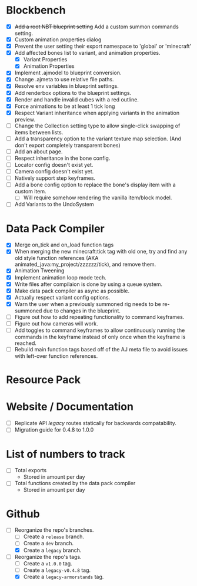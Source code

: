 
# Blockbench
- [x] ~~Add a root NBT blueprint setting~~ Add a custom summon commands setting.
- [x] Custom animation properties dialog
- [x] Prevent the user setting their export namespace to 'global' or 'minecraft'
- [x] Add affected bones list to variant, and animation properties.
    - [x] Variant Properties
    - [x] Animation Properties
- [x] Implement .ajmodel to blueprint conversion.
- [x] Change .ajmeta to use relative file paths.
- [x] Resolve env variables in blueprint settings.
- [x] Add renderbox options to the blueprint settings.
- [x] Render and handle invalid cubes with a red outline.
- [x] Force animations to be at least 1 tick long
- [x] Respect Variant inheritance when applying variants in the animation preview.
- [ ] Change the Collection setting type to allow single-click swapping of items between lists.
- [ ] Add a transparency option to the variant texture map selection. (And don't export completely transparent bones)
- [ ] Add an about page.
- [ ] Respect inheritance in the bone config.
- [ ] Locator config doesn't exist yet.
- [ ] Camera config doesn't exist yet.
- [ ] Natively support step keyframes.
- [ ] Add a bone config option to replace the bone's display item with a custom item.
    - [ ] Will require somehow rendering the vanilla item/block model.
- [ ] Add Variants to the UndoSystem

# Data Pack Compiler
- [x] Merge on_tick and on_load function tags
- [x] When merging the new minecraft:tick tag with old one, try and find any old style function references (AKA animated_java:my_project/zzzzzz/tick), and remove them.
- [x] Animation Tweening
- [x] Implement animation loop mode tech.
- [x] Write files after compilaion is done by using a queue system.
- [x] Make data pack compiler as async as possible.
- [x] Actually respect variant config options.
- [x] Warn the user when a previously summoned rig needs to be re-summoned due to changes in the blueprint.
- [ ] Figure out how to add repeating functionality to command keyframes.
- [ ] Figure out how cameras will work.
- [ ] Add toggles to command keyframes to allow continuously running the commands in the keyframe instead of only once when the keyframe is reached.
- [ ] Rebuild main function tags based off of the AJ meta file to avoid issues with left-over function references.

# Resource Pack

# Website / Documentation
- [ ] Replicate API *legacy* routes statically for backwards compatability.
- [ ] Migration guide for 0.4.8 to 1.0.0

# List of numbers to track
- [ ] Total exports
    - Stored in amount per day
- [ ] Total functions created by the data pack compiler
    - Stored in amount per day

# Github
- [ ] Reorganize the repo's branches.
    - [ ] Create a `release` branch.
    - [ ] Create a `dev` branch.
    - [x] Create a `legacy` branch.
- [ ] Reorganize the repo's tags.
    - [ ] Create a `v1.0.0` tag.
    - [ ] Create a `legacy-v0.4.8` tag.
    - [x] Create a `legacy-armorstands` tag.